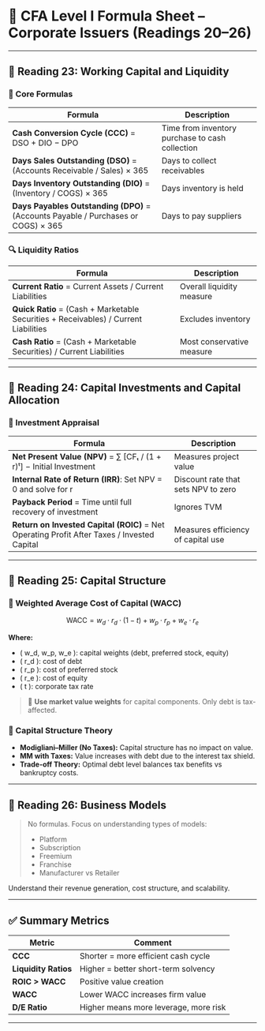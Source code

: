 # 📘 CFA Level I Formula Sheet – Corporate Issuers (Readings 20–26)

---

## 🧾 Reading 23: Working Capital and Liquidity

### 🔢 Core Formulas

| Formula | Description |
|--------|-------------|
| **Cash Conversion Cycle (CCC)** = DSO + DIO − DPO | Time from inventory purchase to cash collection |
| **Days Sales Outstanding (DSO)** = (Accounts Receivable / Sales) × 365 | Days to collect receivables |
| **Days Inventory Outstanding (DIO)** = (Inventory / COGS) × 365 | Days inventory is held |
| **Days Payables Outstanding (DPO)** = (Accounts Payable / Purchases or COGS) × 365 | Days to pay suppliers |

### 🔍 Liquidity Ratios

| Formula | Description |
|---------|-------------|
| **Current Ratio** = Current Assets / Current Liabilities | Overall liquidity measure |
| **Quick Ratio** = (Cash + Marketable Securities + Receivables) / Current Liabilities | Excludes inventory |
| **Cash Ratio** = (Cash + Marketable Securities) / Current Liabilities | Most conservative measure |

---

## 🧾 Reading 24: Capital Investments and Capital Allocation

### 🔢 Investment Appraisal

| Formula | Description |
|---------|-------------|
| **Net Present Value (NPV)** = ∑ [CFₜ / (1 + r)ᵗ] − Initial Investment | Measures project value |
| **Internal Rate of Return (IRR)**: Set NPV = 0 and solve for r | Discount rate that sets NPV to zero |
| **Payback Period** = Time until full recovery of investment | Ignores TVM |
| **Return on Invested Capital (ROIC)** = Net Operating Profit After Taxes / Invested Capital | Measures efficiency of capital use |

---

## 🧾 Reading 25: Capital Structure

### 🔢 Weighted Average Cost of Capital (WACC)

$$
\text{WACC} = w_d \cdot r_d \cdot (1 - t) + w_p \cdot r_p + w_e \cdot r_e
$$

**Where:**

- \( w_d, w_p, w_e \): capital weights (debt, preferred stock, equity)
- \( r_d \): cost of debt
- \( r_p \): cost of preferred stock
- \( r_e \): cost of equity
- \( t \): corporate tax rate


> 📌 **Use market value weights** for capital components. Only debt is tax-affected.

### 🧩 Capital Structure Theory

- **Modigliani–Miller (No Taxes):** Capital structure has no impact on value.
- **MM with Taxes:** Value increases with debt due to the interest tax shield.
- **Trade-off Theory:** Optimal debt level balances tax benefits vs bankruptcy costs.

---

## 🧾 Reading 26: Business Models

> No formulas. Focus on understanding types of models:
> - Platform
> - Subscription
> - Freemium
> - Franchise
> - Manufacturer vs Retailer

Understand their revenue generation, cost structure, and scalability.

---

## ✅ Summary Metrics

| Metric | Comment |
|--------|---------|
| **CCC** | Shorter = more efficient cash cycle |
| **Liquidity Ratios** | Higher = better short-term solvency |
| **ROIC > WACC** | Positive value creation |
| **WACC** | Lower WACC increases firm value |
| **D/E Ratio** | Higher means more leverage, more risk |

---

